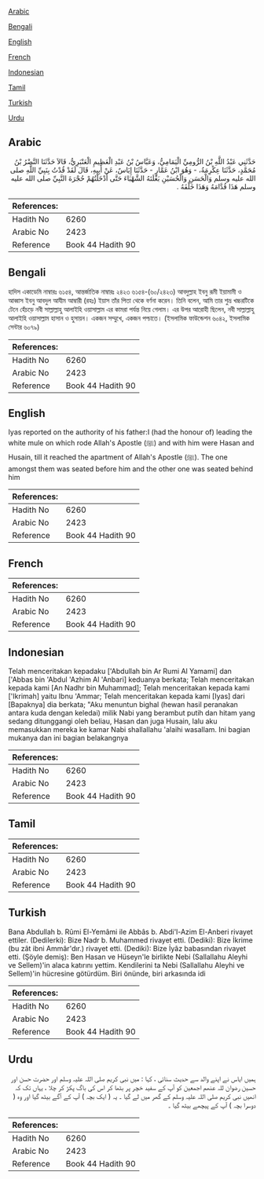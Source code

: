 [Arabic](#arabic)

[Bengali](#bengali)

[English](#english)

[French](#french)

[Indonesian](#indonesian)

[Tamil](#tamil)

[Turkish](#turkish)

[Urdu](#urdu)

## Arabic


<div dir="rtl" lang="ar" style={{fontSize:'larger',backgroundColor:'#f8f9fa',padding:20}}>
حَدَّثَنِي عَبْدُ اللَّهِ بْنُ الرُّومِيِّ الْيَمَامِيُّ، وَعَبَّاسُ بْنُ عَبْدِ الْعَظِيمِ الْعَنْبَرِيُّ، قَالاَ حَدَّثَنَا النَّضْرُ بْنُ مُحَمَّدٍ، حَدَّثَنَا عِكْرِمَةُ، - وَهُوَ ابْنُ عَمَّارٍ - حَدَّثَنَا إِيَاسٌ، عَنْ أَبِيهِ، قَالَ لَقَدْ قُدْتُ بِنَبِيِّ اللَّهِ صلى الله عليه وسلم وَالْحَسَنِ وَالْحُسَيْنِ بَغْلَتَهُ الشَّهْبَاءَ حَتَّى أَدْخَلْتُهُمْ حُجْرَةَ النَّبِيِّ صلى الله عليه وسلم هَذَا قُدَّامَهُ وَهَذَا خَلْفَهُ ‏.‏
</div>
<div style={{backgroundColor:'#f8f9fa',padding:20, marginBottom: 10}}><table> <thead> <tr> <th>References:</th> <th></th> </tr> </thead> <tbody><tr><td>Hadith No</td><td>6260</td></tr><tr><td>Arabic No</td><td>2423</td></tr><tr><td>Reference</td><td>Book 44 Hadith 90</td></tr></tbody></table></div>

## Bengali


<div dir="ltr" lang="bn" style={{fontSize:'larger',backgroundColor:'#f8f9fa',padding:20}}>
হাদিস একাডেমি নাম্বারঃ ৬১৫৪, আন্তর্জাতিক নাম্বারঃ ২৪২৩ ৬১৫৪-(৬০/২৪২৩) আবদুল্লাহ ইবনু রূমী ইয়ামামী ও আব্বাস ইবনু আবদুল আযীম আম্বারী (রহঃ) ইয়াস তাঁর পিতা থেকে বর্ণনা করেন। তিনি বলেন, আমি তার শুভ্র খচ্চরটিকে টেনে হেঁচড়ে নবী সাল্লাল্লাহু আলাইহি ওয়াসাল্লাম এর কামরা পর্যন্ত নিয়ে গেলাম। এর উপর আরোহী ছিলেন, নবী সাল্লাল্লাহু আলাইহি ওয়াসাল্লাম হাসান ও হুসায়ন। একজন সম্মুখে, একজন পশ্চাতে। (ইসলামিক ফাউন্ডেশন ৬০৪২, ইসলামিক সেন্টার ৬০৭৯)
</div>
<div style={{backgroundColor:'#f8f9fa',padding:20, marginBottom: 10}}><table> <thead> <tr> <th>References:</th> <th></th> </tr> </thead> <tbody><tr><td>Hadith No</td><td>6260</td></tr><tr><td>Arabic No</td><td>2423</td></tr><tr><td>Reference</td><td>Book 44 Hadith 90</td></tr></tbody></table></div>

## English


<div dir="ltr" lang="en" style={{fontSize:'larger',backgroundColor:'#f8f9fa',padding:20}}>
Iyas reported on the authority of his father:I (had the honour of) leading the white mule on which rode Allah's Apostle (ﷺ) and with him were Hasan and Husain, till it reached the apartment of Allah's Apostle (ﷺ). The one amongst them was seated before him and the other one was seated behind him
</div>
<div style={{backgroundColor:'#f8f9fa',padding:20, marginBottom: 10}}><table> <thead> <tr> <th>References:</th> <th></th> </tr> </thead> <tbody><tr><td>Hadith No</td><td>6260</td></tr><tr><td>Arabic No</td><td>2423</td></tr><tr><td>Reference</td><td>Book 44 Hadith 90</td></tr></tbody></table></div>

## French


<div dir="ltr" lang="fr" style={{fontSize:'larger',backgroundColor:'#f8f9fa',padding:20}}>

</div>
<div style={{backgroundColor:'#f8f9fa',padding:20, marginBottom: 10}}><table> <thead> <tr> <th>References:</th> <th></th> </tr> </thead> <tbody><tr><td>Hadith No</td><td>6260</td></tr><tr><td>Arabic No</td><td>2423</td></tr><tr><td>Reference</td><td>Book 44 Hadith 90</td></tr></tbody></table></div>

## Indonesian


<div dir="ltr" lang="id" style={{fontSize:'larger',backgroundColor:'#f8f9fa',padding:20}}>
Telah menceritakan kepadaku ['Abdullah bin Ar Rumi Al Yamami] dan ['Abbas bin 'Abdul 'Azhim Al 'Anbari] keduanya berkata; Telah menceritakan kepada kami [An Nadhr bin Muhammad]; Telah menceritakan kepada kami ['Ikrimah] yaitu Ibnu 'Ammar; Telah menceritakan kepada kami [Iyas] dari [Bapaknya] dia berkata; "Aku menuntun bighal (hewan hasil peranakan antara kuda dengan keledai) milik Nabi yang berambut putih dan hitam yang sedang ditunggangi oleh beliau, Hasan dan juga Husain, lalu aku memasukkan mereka ke kamar Nabi shallallahu 'alaihi wasallam. Ini bagian mukanya dan ini bagian belakangnya
</div>
<div style={{backgroundColor:'#f8f9fa',padding:20, marginBottom: 10}}><table> <thead> <tr> <th>References:</th> <th></th> </tr> </thead> <tbody><tr><td>Hadith No</td><td>6260</td></tr><tr><td>Arabic No</td><td>2423</td></tr><tr><td>Reference</td><td>Book 44 Hadith 90</td></tr></tbody></table></div>

## Tamil


<div dir="ltr" lang="ta" style={{fontSize:'larger',backgroundColor:'#f8f9fa',padding:20}}>

</div>
<div style={{backgroundColor:'#f8f9fa',padding:20, marginBottom: 10}}><table> <thead> <tr> <th>References:</th> <th></th> </tr> </thead> <tbody><tr><td>Hadith No</td><td>6260</td></tr><tr><td>Arabic No</td><td>2423</td></tr><tr><td>Reference</td><td>Book 44 Hadith 90</td></tr></tbody></table></div>

## Turkish


<div dir="ltr" lang="tr" style={{fontSize:'larger',backgroundColor:'#f8f9fa',padding:20}}>
Bana Abdullah b. Rûmi El-Yemâmi ile Abbâs b. Abdi'l-Azim El-Anberi rivayet ettiler. (Dedilerki): Bize Nadr b. Muhammed rivayet etti. (Dediki): Bize İkrime (bu zât ibni Ammâr'dır.) rivayet etti. (Dediki): Bize İyâz babasından rivayet etti. (Şöyle demiş): Ben Hasan ve Hüseyn'le birlikte Nebi (Sallallahu Aleyhi ve Sellem)'in alaca katırını yettim. Kendilerini ta Nebi (Sallallahu Aleyhi ve Sellem)'in hücresine götürdüm. Biri önünde, biri arkasında idi
</div>
<div style={{backgroundColor:'#f8f9fa',padding:20, marginBottom: 10}}><table> <thead> <tr> <th>References:</th> <th></th> </tr> </thead> <tbody><tr><td>Hadith No</td><td>6260</td></tr><tr><td>Arabic No</td><td>2423</td></tr><tr><td>Reference</td><td>Book 44 Hadith 90</td></tr></tbody></table></div>

## Urdu


<div dir="rtl" lang="ur" style={{fontSize:'larger',backgroundColor:'#f8f9fa',padding:20}}>
ہمیں ایاس نے اپنے والد سے حدیث سنائی ، کہا : میں نبی کریم صلی اللہ علیہ وسلم اور حضرت حسن اور حسین رضوان للہ عنھم اجمعین کو آپ کے سفید خچر پر بٹھا کر اس کی باگ پکڑ کر چلا ، یہاں تک کہ انھیں نبی کریم صلی اللہ علیہ وسلم کے گھر میں لے گیا ۔ یہ ( ایک بچہ ) آپ کے آگے بیٹھ گیا اور وہ ( دوسرا بچہ ) آپ کے پیچھے بیٹھ گیا ۔
</div>
<div style={{backgroundColor:'#f8f9fa',padding:20, marginBottom: 10}}><table> <thead> <tr> <th>References:</th> <th></th> </tr> </thead> <tbody><tr><td>Hadith No</td><td>6260</td></tr><tr><td>Arabic No</td><td>2423</td></tr><tr><td>Reference</td><td>Book 44 Hadith 90</td></tr></tbody></table></div>